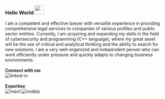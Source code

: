 ### Hello World <img src="https://raw.githubusercontent.com/MartinHeinz/MartinHeinz/master/wave.gif" width="30px">

I am a competent and effective lawyer with versatile experience in providing comprehensive legal services to companies of various profiles and public sector entities. Currently, I am acquiring and expanding my skills in the field of cybersecurity and programming (C++ language), where my great asset will be the use of critical and analytical thinking and the ability to search for new solutions. I am a very well-organized and independent person who can work efficiently under pressure and quickly adapts to changing business environments.<br>
<br>**Connect with me**<br>
[<img align="left" alt="linked-in" src="https://img.shields.io/badge/linkedin-%230077B5.svg?&style=for-the-badge&logo=linkedin&logoColor=white" />](https://www.linkedin.com/in/konrad-czarnomski/)<br>
<br>**Expertise**<br>
<img align="left" alt="react" src="https://img.shields.io/badge/react%20-%2320232a.svg?&style=for-the-badge&logo=react&logoColor=%2361DAFB" /><img align="left" alt="nodejs" src="https://img.shields.io/badge/node.js%20-%2343853D.svg?&style=for-the-badge&logo=node.js&logoColor=white" />
